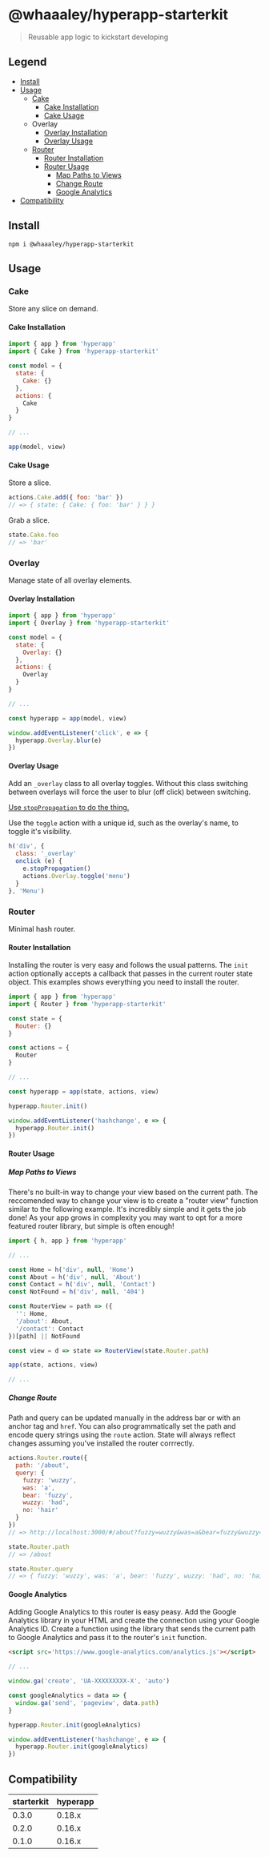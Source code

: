 # @whaaaley/hyperapp-starterkit

> Reusable app logic to kickstart developing

## Legend

+ [Install](#install)
+ [Usage](#usage)
  + [Cake](#cake)
    + [Cake Installation](#cake-installation)
    + [Cake Usage](#cake-usage)
  + Overlay
    + [Overlay Installation](#overlay-installation)
    + [Overlay Usage](#overlay-usage)
  + [Router](#router)
    + [Router Installation](#router-installation)
    + [Router Usage](#router-usage)
      + [Map Paths to Views](#map-paths-to-views)
      + [Change Route](#change-route)
      + [Google Analytics](#google-analytics)
+ [Compatibility](#compatibility)

## Install

```
npm i @whaaaley/hyperapp-starterkit
```

## Usage

### Cake

Store any slice on demand.

#### Cake Installation

```js
import { app } from 'hyperapp'
import { Cake } from 'hyperapp-starterkit'

const model = {
  state: {
    Cake: {}
  },
  actions: {
    Cake
  }
}

// ...

app(model, view)
```

#### Cake Usage

Store a slice.

```js
actions.Cake.add({ foo: 'bar' })
// => { state: { Cake: { foo: 'bar' } } }
```

Grab a slice.

```js
state.Cake.foo
// => 'bar'
```

### Overlay

Manage state of all overlay elements.

#### Overlay Installation

```js
import { app } from 'hyperapp'
import { Overlay } from 'hyperapp-starterkit'

const model = {
  state: {
    Overlay: {}
  },
  actions: {
    Overlay
  }
}

// ...

const hyperapp = app(model, view)

window.addEventListener('click', e => {
  hyperapp.Overlay.blur(e)
})
```

#### Overlay Usage

Add an `_overlay` class to all overlay toggles. Without this class switching between overlays will force the user to blur (off click) between switching.

[Use `stopPropagation` to do the thing.](https://developer.mozilla.org/en-US/docs/Web/API/Event/stopPropagation)

Use the `toggle` action with a unique id, such as the overlay's name, to toggle it's visibility.

```js
h('div', {
  class: '_overlay'
  onclick (e) {
    e.stopPropagation()
    actions.Overlay.toggle('menu')
  }
}, 'Menu')
```

### Router

Minimal hash router.

#### Router Installation

Installing the router is very easy and follows the usual patterns.
The `init` action optionally accepts a callback that passes in the current router state object.
This examples shows everything you need to install the router.

```js
import { app } from 'hyperapp'
import { Router } from 'hyperapp-starterkit'

const state = {
  Router: {}
}

const actions = {
  Router
}

// ...

const hyperapp = app(state, actions, view)

hyperapp.Router.init()

window.addEventListener('hashchange', e => {
  hyperapp.Router.init()
})
```

#### Router Usage

##### Map Paths to Views

There's no built-in way to change your view based on the current path.
The reccomended way to change your view is to create a "router view" function similar to the following example.
It's incredibly simple and it gets the job done!
As your app grows in complexity you may want to opt for a more featured router library, but simple is often enough!

```js
import { h, app } from 'hyperapp'

// ...

const Home = h('div', null, 'Home')
const About = h('div', null, 'About')
const Contact = h('div', null, 'Contact')
const NotFound = h('div', null, '404')

const RouterView = path => ({
  '': Home,
  '/about': About,
  '/contact': Contact
})[path] || NotFound

const view = d => state => RouterView(state.Router.path)

app(state, actions, view)

// ...
```

##### Change Route

Path and query can be updated manually in the address bar or with an anchor tag and `href`.
You can also programmatically set the path and encode query strings using the `route` action.
State will always reflect changes assuming you've installed the router corrrectly.

```js
actions.Router.route({
  path: '/about',
  query: {
    fuzzy: 'wuzzy',
    was: 'a',
    bear: 'fuzzy',
    wuzzy: 'had',
    no: 'hair'
  }
})
// => http://localhost:3000/#/about?fuzzy=wuzzy&was=a&bear=fuzzy&wuzzy=had&no=hair

state.Router.path
// => /about

state.Router.query
// => { fuzzy: 'wuzzy', was: 'a', bear: 'fuzzy', wuzzy: 'had', no: 'hair' }
```

#### Google Analytics

Adding Google Analytics to this router is easy peasy.
Add the Google Analytics library in your HTML and create the connection using your Google Analytics ID.
Create a function using the library that sends the current path to Google Analytics and pass it to the router's `init` function.

```html
<script src='https://www.google-analytics.com/analytics.js'></script>
```

```js
// ...

window.ga('create', 'UA-XXXXXXXXX-X', 'auto')

const googleAnalytics = data => {
  window.ga('send', 'pageview', data.path)
}

hyperapp.Router.init(googleAnalytics)

window.addEventListener('hashchange', e => {
  hyperapp.Router.init(googleAnalytics)
})
```

## Compatibility
| starterkit     | hyperapp       |
| :------------- | :------------- |
| 0.3.0          | 0.18.x         |
| 0.2.0          | 0.16.x         |
| 0.1.0          | 0.16.x         |
